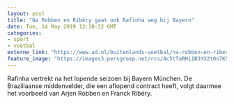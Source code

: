 ```yaml
---
layout: post
title: "Na Robben en Ribéry gaat ook Rafinha weg bij Bayern"
date: Tue, 14 May 2019 13:10:32 GMT
categories: 
- sport 
- voetbal 
externe_link: "https://www.ad.nl/buitenlands-voetbal/na-robben-en-ribery-gaat-ook-rafinha-weg-bij-bayern~a71eed9c/"
feature_image: "https://images3.persgroep.net/rcs/4c5tTaRHi1B3YX2tOn7K5tJbLeo/diocontent/146223391/_fitwidth/400/?appId=21791a8992982cd8da851550a453bd7f&quality=0.7"
---
```


Rafinha vertrekt na het lopende seizoen bij Bayern München. De Braziliaanse middenvelder, die een aflopend contract heeft, volgt daarmee het voorbeeld van Arjen Robben en Franck Ribéry.
